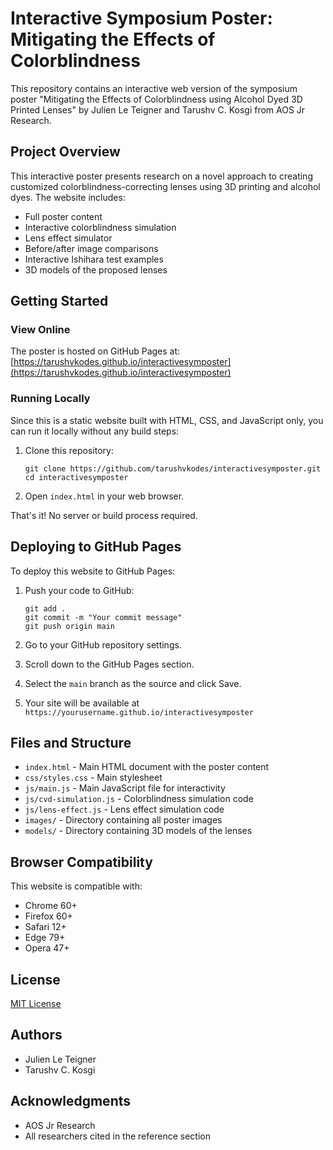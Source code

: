 # Interactive Symposium Poster: Mitigating the Effects of Colorblindness

This repository contains an interactive web version of the symposium poster "Mitigating the Effects of Colorblindness using Alcohol Dyed 3D Printed Lenses" by Julien Le Teigner and Tarushv C. Kosgi from AOS Jr Research.

## Project Overview

This interactive poster presents research on a novel approach to creating customized colorblindness-correcting lenses using 3D printing and alcohol dyes. The website includes:

- Full poster content
- Interactive colorblindness simulation
- Lens effect simulator
- Before/after image comparisons
- Interactive Ishihara test examples
- 3D models of the proposed lenses

## Getting Started

### View Online

The poster is hosted on GitHub Pages at: [https://tarushvkodes.github.io/interactivesymposter](https://tarushvkodes.github.io/interactivesymposter)

### Running Locally

Since this is a static website built with HTML, CSS, and JavaScript only, you can run it locally without any build steps:

1. Clone this repository:
   ```
   git clone https://github.com/tarushvkodes/interactivesymposter.git
   cd interactivesymposter
   ```

2. Open `index.html` in your web browser.

That's it! No server or build process required.

## Deploying to GitHub Pages

To deploy this website to GitHub Pages:

1. Push your code to GitHub:
   ```
   git add .
   git commit -m "Your commit message"
   git push origin main
   ```

2. Go to your GitHub repository settings.

3. Scroll down to the GitHub Pages section.

4. Select the `main` branch as the source and click Save.

5. Your site will be available at `https://yourusername.github.io/interactivesymposter`

## Files and Structure

- `index.html` - Main HTML document with the poster content
- `css/styles.css` - Main stylesheet
- `js/main.js` - Main JavaScript file for interactivity
- `js/cvd-simulation.js` - Colorblindness simulation code
- `js/lens-effect.js` - Lens effect simulation code
- `images/` - Directory containing all poster images
- `models/` - Directory containing 3D models of the lenses

## Browser Compatibility

This website is compatible with:
- Chrome 60+
- Firefox 60+
- Safari 12+
- Edge 79+
- Opera 47+

## License

[MIT License](LICENSE)

## Authors

- Julien Le Teigner
- Tarushv C. Kosgi

## Acknowledgments

- AOS Jr Research
- All researchers cited in the reference section